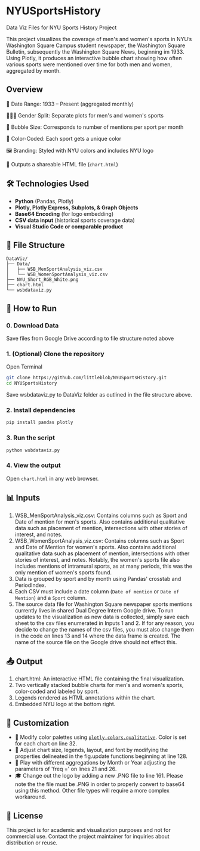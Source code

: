 # NYUSportsHistory
Data Viz Files for NYU Sports History Project

This project visualizes the coverage of men's and women's sports in NYU’s Washington Square Campus student newspaper, the Washington Square Bulletin, subsequently the Washington Square News, beginning im 1933. Using Plotly, it produces an interactive bubble chart showing how often various sports were mentioned over time for both men and women, aggregated by month.

## Overview

📅 Date Range: 1933 – Present (aggregated monthly)

🧑‍🤝‍🧑 Gender Split: Separate plots for men's and women's sports

🔵 Bubble Size: Corresponds to number of mentions per sport per month

🎨 Color-Coded: Each sport gets a unique color

🖼️ Branding: Styled with NYU colors and includes NYU logo

 💾 Outputs a shareable HTML file (`chart.html`)

## 🛠️ Technologies Used

- **Python** (Pandas, Plotly)
- **Plotly, Plotly Express, Subplots, & Graph Objects**
- **Base64 Encoding** (for logo embedding)
- **CSV data input** (historical sports coverage data)
- **Visual Studio Code or comparable product** 

## 📁 File Structure

```
DataViz/
├── Data/
│   ├── WSB_MenSportAnalysis_viz.csv
│   └── WSB_WomenSportAnalysis_viz.csv
├── NYU_Short_RGB_White.png
├── chart.html
└── wsbdataviz.py
```

## 🚀 How to Run

### 0. Download Data
Save files from Google Drive according to file structure noted above

### 1. (Optional) Clone the repository
Open Terminal
```bash   
git clone https://github.com/littleblob/NYUSportsHistory.git
cd NYUSportsHistory
```
Save wsbdataviz.py to DataViz folder as outlined in the file structure above.

### 2. Install dependencies

```bash
pip install pandas plotly
```

### 3. Run the script

```bash
python wsbdataviz.py
```

### 4. View the output

Open `chart.html` in any web browser.

## 📊 Inputs
1. WSB_MenSportAnalysis_viz.csv: Contains columns such as Sport and Date of mention for men's sports. Also contains additional qualitative data such as placement of mention, intersections with other stories of interest, and notes.
2. WSB_WomenSportAnalysis_viz.csv: Contains columns such as Sport and Date of Mention for women's sports. Also contains additional qualitative data such as placement of mention, intersections with other stories of interest, and notes. Notably, the women's sports file also includes mentions of intramural sports, as at many periods, this was the only mention of women's sports found.
3. Data is grouped by sport and by month using Pandas' crosstab and PeriodIndex.
4. Each CSV must include a date column (`Date of mention` or `Date of Mention`) and a `Sport` column.
5. The source data file for Washington Square newspaper sports mentions currently lives in shared Dual Degree Intern Google drive. To run updates to the visualization as new data is collected, simply save each sheet to the csv files enumerated in Inputs 1 and 2. If for any reason, you decide to change the names of the csv files, you must also change them in the code on lines 13 and 14 where the data frame is created. The name of the source file on the Google drive should not effect this. 

## 📤 Output
1. chart.html: An interactive HTML file containing the final visualization.
2. Two vertically stacked bubble charts for men's and women's sports, color-coded and labeled by sport.
3. Legends rendered as HTML annotations within the chart.
4. Embedded NYU logo at the bottom right.

## 🎨 Customization

- 🎨 Modify color palettes using [`plotly.colors.qualitative`](https://plotly.com/python/discrete-color/). Color is set for each chart on line 32.
- 🧩 Adjust chart size, legends, layout, and font by modifying the properties delineated in the fig.update functions beginning at line 128.
- 📅 Play with different aggregations by Month or Year adjusting the parameters of 'freq =' on lines 21 and 26.
- 🎓 Change out the logo by adding a new .PNG file to line 161. Please note the the file must be .PNG in order to properly convert to base64 using this method. Other file types will require a more complex workaround.

## 📜 License

This project is for academic and visualization purposes and not for commercial use. Contact the project maintainer for inquiries about distribution or reuse.



